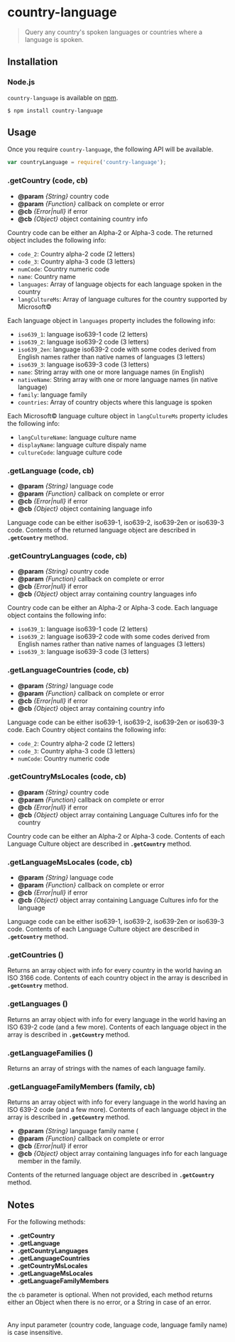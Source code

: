 country-language
==========

> Query any country's spoken languages or countries where a language is spoken.

## Installation

### Node.js

`country-language` is available on [npm](http://npmjs.org).

    $ npm install country-language

## Usage

Once you require `country-language`, the following API will be available.

```js
var countryLanguage = require('country-language');
```

### .getCountry (code, cb)

* **@param** _{String}_ country code
* **@param** _{Function}_ callback on complete or error
* **@cb** _{Error|null}_ if error
* **@cb** _{Object}_ object containing country info

Country code can be either an Alpha-2 or Alpha-3 code.
The returned object includes the following info:

* ```code_2```: Country alpha-2 code (2 letters)
* ```code_3```: Country alpha-3 code (3 letters)
* ```numCode```: Country numeric code
* ```name```: Country name
* ```languages```: Array of language objects for each language spoken in the country
* ```langCultureMs```: Array of language cultures for the country supported by Microsoft©

Each language object in ```languages``` property includes the following info:

* ```iso639_1```: language iso639-1 code (2 letters)
* ```iso639_2```: language iso639-2 code (3 letters)
* ```iso639_2en```: language iso639-2 code with some codes derived from English names rather than native names of languages (3 letters)
* ```iso639_3```: language iso639-3 code (3 letters)
* ```name```: String array with one or more language names (in English)
* ```nativeName```: String array with one or more language names (in native language)
* ```family```: language family
* ```countries```: Array of country objects where this language is spoken

Each Microsoft© language culture object in ```langCultureMs``` property icludes the following info:

* ```langCultureName```: language culture name
* ```displayName```: language culture dispaly name
* ```cultureCode```: language culture code


### .getLanguage (code, cb)

* **@param** _{String}_ language code
* **@param** _{Function}_ callback on complete or error
* **@cb** _{Error|null}_ if error
* **@cb** _{Object}_ object containing language info

Language code can be either iso639-1, iso639-2, iso639-2en or iso639-3 code.
Contents of the returned language object are described in **```.getCountry```** method.


### .getCountryLanguages (code, cb)

* **@param** _{String}_ country code
* **@param** _{Function}_ callback on complete or error
* **@cb** _{Error|null}_ if error
* **@cb** _{Object}_ object array containing country languages info

Country code can be either an Alpha-2 or Alpha-3 code.
Each language object contains the following info:

* ```iso639_1```: language iso639-1 code (2 letters)
* ```iso639_2```: language iso639-2 code with some codes derived from English names rather than native names of languages (3 letters)
* ```iso639_3```: language iso639-3 code (3 letters)


### .getLanguageCountries (code, cb)

* **@param** _{String}_ language code
* **@param** _{Function}_ callback on complete or error
* **@cb** _{Error|null}_ if error
* **@cb** _{Object}_ object array containing country info

Language code can be either iso639-1, iso639-2, iso639-2en or iso639-3 code.
Each Country object contains the following info:

* ```code_2```: Country alpha-2 code (2 letters)
* ```code_3```: Country alpha-3 code (3 letters)
* ```numCode```: Country numeric code


### .getCountryMsLocales (code, cb)

* **@param** _{String}_ country code
* **@param** _{Function}_ callback on complete or error
* **@cb** _{Error|null}_ if error
* **@cb** _{Object}_ object array containing Language Cultures info for the country

Country code can be either an Alpha-2 or Alpha-3 code.
Contents of each Language Culture object are described in **```.getCountry```** method.


### .getLanguageMsLocales (code, cb)

* **@param** _{String}_ language code
* **@param** _{Function}_ callback on complete or error
* **@cb** _{Error|null}_ if error
* **@cb** _{Object}_ object array containing Language Cultures info for the language

Language code can be either iso639-1, iso639-2, iso639-2en or iso639-3 code.
Contents of each Language Culture object are described in **```.getCountry```** method.


### .getCountries ()

Returns an array object with info for every country in the world having an ISO 3166 code.
Contents of each country object in the array is described in **```.getCountry```** method.


### .getLanguages ()

Returns an array object with info for every language in the world having an ISO 639-2 code (and a few more).
Contents of each language object in the array is described in **```.getCountry```** method.


### .getLanguageFamilies ()

Returns an array of strings with the names of each language family.


### .getLanguageFamilyMembers (family, cb)

Returns an array object with info for every language in the world having an ISO 639-2 code (and a few more).
Contents of each language object in the array is described in **```.getCountry```** method.

* **@param** _{String}_ language family name (
* **@param** _{Function}_ callback on complete or error
* **@cb** _{Error|null}_ if error
* **@cb** _{Object}_ object array containing languages info for each language member in the family.

Contents of the returned language object are described in **```.getCountry```** method.
<br />
## Notes

For the following methods:

* **.getCountry**
* **.getLanguage**
* **.getCountryLanguages**
* **.getLanguageCountries**
* **.getCountryMsLocales**
* **.getLanguageMsLocales**
* **.getLanguageFamilyMembers**

the ```cb``` parameter is optional. When not provided, each method returns either an Object when there is no error, or a String in case of an error.
<br/>
<br/>
<br/>
Any input parameter (country code, language code, language family name) is case insensitive.